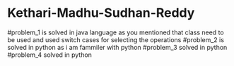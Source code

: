 # Kethari-Madhu-Sudhan-Reddy

#problem_1 is solved in java language as you mentioned that class need to be used and used switch cases for selecting the operations
#problem_2 is solved in python as i am fammiler with python
#problem_3 solved in python
#problem_4 solved in python
